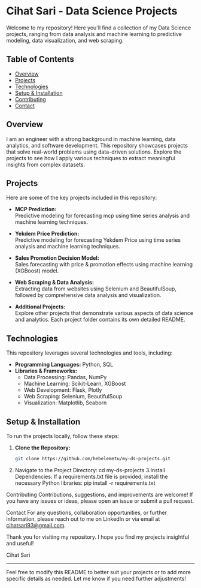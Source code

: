 # Cihat Sari - Data Science Projects

Welcome to my repository! Here you'll find a collection of my Data Science projects, ranging from data analysis and machine learning to predictive modeling, data visualization, and web scraping.

## Table of Contents

- [Overview](#overview)
- [Projects](#projects)
- [Technologies](#technologies)
- [Setup & Installation](#setup--installation)
- [Contributing](#contributing)
- [Contact](#contact)

## Overview

I am an engineer with a strong background in machine learning, data analytics, and software development. This repository showcases projects that solve real-world problems using data-driven solutions. Explore the projects to see how I apply various techniques to extract meaningful insights from complex datasets.

## Projects

Here are some of the key projects included in this repository:

- **MCP Prediction:**  
  Predictive modeling for forecasting mcp using time series analysis and machine learning techniques.
  
- **Yekdem Price Prediction:**  
  Predictive modeling for forecasting Yekdem Price using time series analysis and machine learning techniques.
  
- **Sales Promotion Decision Model:**  
  Sales forecasting with price & promotion effects using machine learning (XGBoost) model.
  
- **Web Scraping & Data Analysis:**  
  Extracting data from websites using Selenium and BeautifulSoup, followed by comprehensive data analysis and visualization.
  
- **Additional Projects:**  
  Explore other projects that demonstrate various aspects of data science and analytics. Each project folder contains its own detailed README.

## Technologies

This repository leverages several technologies and tools, including:

- **Programming Languages:** Python, SQL
- **Libraries & Frameworks:**  
  - Data Processing: Pandas, NumPy  
  - Machine Learning: Scikit-Learn, XGBoost  
  - Web Development: Flask, Plotly  
  - Web Scraping: Selenium, BeautifulSoup  
  - Visualization: Matplotlib, Seaborn

## Setup & Installation

To run the projects locally, follow these steps:

1. **Clone the Repository:**
   ```bash
   git clone https://github.com/hebelemetu/my-ds-projects.git
2. Navigate to the Project Directory:
  cd my-ds-projects
3.Install Dependencies: If a requirements.txt file is provided, install the necessary Python libraries:
  pip install -r requirements.txt

Contributing
Contributions, suggestions, and improvements are welcome! If you have any issues or ideas, please open an issue or submit a pull request.

Contact
For any questions, collaboration opportunities, or further information, please reach out to me on LinkedIn or via email at cihatsari93@gmail.com.

Thank you for visiting my repository. I hope you find my projects insightful and useful!

Cihat Sari

---

Feel free to modify this README to better suit your projects or to add more specific details as needed. Let me know if you need further adjustments!
